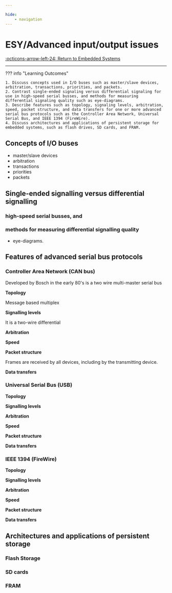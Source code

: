 ```yaml
---

hide:
    - navigation
---
```

# ESY/Advanced input/output issues

[:octicons-arrow-left-24: Return to Embedded Systems](/Bodies-of-Knowledge/Embedded-Systems)

---

??? info "Learning Outcomes"

    1. Discuss concepts used in I/O buses such as master/slave devices, arbitration, transactions, priorities, and packets.
    2. Contrast single-ended signaling versus differential signaling for use in high-speed serial busses, and methods for measuring differential signaling quality such as eye-diagrams.
    3. Describe features such as topology, signaling levels, arbitration, speed, packet structure, and data transfers for one or more advanced serial bus protocols such as the Controller Area Network, Universal Serial Bus, and IEEE 1394 (FireWire).
    4. Discuss architectures and applications of persistent storage for embedded systems, such as flash drives, SD cards, and FRAM.

## Concepts of I/O buses

- master/slave devices 
- arbitration
- transactions
- priorities
- packets

## Single-ended signalling versus differential signalling

### high-speed serial busses, and

### methods for measuring differential signalling quality

- eye-diagrams.

## Features of advanced serial bus protocols

### Controller Area Network (CAN bus)

Developed by Bosch in the early 80's is a two wire multi-master serial bus

**Topology**

Message based multiplex 

**Signalling levels**

It is a two-wire differential

**Arbitration**

**Speed**

**Packet structure**

Frames are received by all devices, including by the transmitting device.

**Data transfers**

### Universal Serial Bus (USB)

**Topology**

**Signalling levels**

**Arbitration**

**Speed**

**Packet structure**

**Data transfers**

### IEEE 1394 (FireWire)

**Topology**

**Signalling levels**

**Arbitration**

**Speed**

**Packet structure**

**Data transfers** 

## Architectures and applications of persistent storage

### Flash Storage

### SD cards

### FRAM